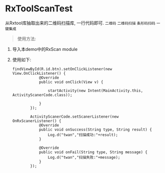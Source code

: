 # RxToolScanTest
从Rxtool库抽取出来的二维码扫描库, 一行代码即可.
`二维码` `二维码扫描` `条形码扫码` `一键集成` 

> 使用方法:

1. 导入本demo中的RxScan module
2. 使用如下:

    ```
    findViewById(R.id.btn).setOnClickListener(new View.OnClickListener() {
                @Override
                public void onClick(View v) {

                    startActivity(new Intent(MainActivity.this, ActivityScanerCode.class));

                }
            });

            ActivityScanerCode.setScanerListener(new OnRxScanerListener() {
                @Override
                public void onSuccess(String type, String result) {
                    Log.d("twan","扫描成功:"+result);
                }

                @Override
                public void onFail(String type, String message) {
                    Log.d("twan","扫描失败:"+message);
                }
            });

    ```
